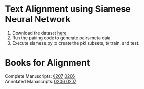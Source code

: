 # Text Alignment using Siamese Neural Network

1. Download the dataset [here](http://www.cs.bgu.ac.il/~majeek/dataset/0206_0207_83_69.rar)
2. Run the pairing code to generate pairs meta data.
3. Execute  siamese.py to create the pkl subsets, to train, and test.

# Books for Alignment

Complete Manuscripts: [0207](https://www.cs.bgu.ac.il/~majeek/dataset/0207.rar) [0206](https://www.cs.bgu.ac.il/~majeek/dataset/0206.rar)  
Annotated Manuscripts: [0206 0207](https://www.cs.bgu.ac.il/~majeek/dataset/0206_0207_annotated.rar)</div>


